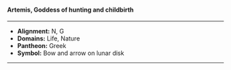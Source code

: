 #### Artemis, Goddess of hunting and childbirth
___

- **Alignment:** N, G
- **Domains:** Life, Nature
- **Pantheon:** Greek
- **Symbol:** Bow and arrow on lunar disk
___
